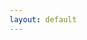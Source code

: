 ```yaml
---
layout: default
---
```



<script>
  document.addEventListener("DOMContentLoaded", () => {
    const markdownUrl = "https://raw.githubusercontent.com/hangga/delvelin/refs/heads/main/README.md";
    const container = document.getElementById("markdown-content");

    fetch(markdownUrl)
      .then((response) => {
        if (!response.ok) {
          throw new Error("Network response was not ok " + response.statusText);
        }
        return response.text();
      })
      .then((markdown) => {
        container.innerHTML = marked(markdown);
      })
      .catch((error) => {
        console.error("Error fetching the Markdown file:", error);
        container.innerHTML = "<p>Unable to load content.</p>";
      });
  });
</script>
<div id="markdown-content"></div>
